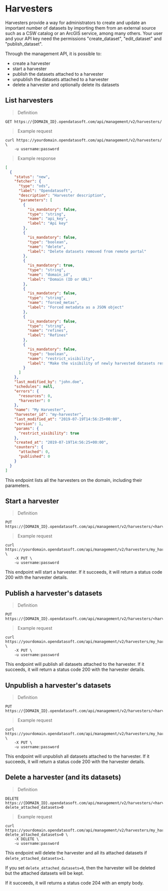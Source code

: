 # Harvesters

Harvesters provide a way for administrators to create and update an important number of datasets by importing them from an external source such as a CSW catalog or an ArcGIS service, among many others.
Your user and your API key need the permissions "create_dataset", "edit_dataset" and "publish_dataset".


Through the management API, it is possible to:

- create a harvester
- start a harvester
- publish the datasets attached to a harvester
- unpublish the datasets attached to a harvester
- delete a harvester and optionally delete its datasets


## List harvesters

> Definition

```HTTP
GET https://{DOMAIN_ID}.opendatasoft.com/api/management/v2/harvesters/
```

> Example request

```shell
curl https://yourdomain.opendatasoft.com/api/management/v2/harvesters/ \
    -u username:password
```

> Example response

```json
[
  {
    "status": "new", 
    "fetcher": {
      "type": "ods",
      "label": "Opendatasoft",
      "description": "Harvester description",
      "parameters": [
        {
          "is_mandatory": false,
          "type": "string",
          "name": "api_key",
          "label": "Api key"
        }, 
        {
          "is_mandatory": false,
          "type": "boolean",
          "name": "delete",
          "label": "Delete datasets removed from remote portal"
        }, 
        {
          "is_mandatory": true,
          "type": "string",
          "name": "domain_id",
          "label": "Domain (ID or URL)"
        }, 
        {
          "is_mandatory": false,
          "type": "string",
          "name": "forced_metas",
          "label": "Forced metadata as a JSON object"
        }, 
        {
          "is_mandatory": false,
          "type": "string",
          "name": "refines",
          "label": "Refines"
        }, 
        {
          "is_mandatory": false, 
          "type": "boolean", 
          "name": "restrict_visibility", 
          "label": "Make the visibility of newly harvested datasets restricted (does not update visibility of existing datasets)"
        }
      ]
    }, 
    "last_modified_by": "john.doe", 
    "schedules": null, 
    "errors": {
      "resources": 0, 
      "harvester": 0
    }, 
    "name": "My Harvester", 
    "harvester_id": "my-harvester", 
    "last_modified_at": "2019-07-19T14:56:25+00:00", 
    "version": 1, 
    "params": {
      "restrict_visibility": true
    }, 
    "created_at": "2019-07-19T14:56:25+00:00", 
    "counters": {
      "attached": 0, 
      "published": 0
    }
  }
]
```

This endpoint lists all the harvesters on the domain, including their parameters.


## Start a harvester

> Definition

```HTTP
PUT https://{DOMAIN_ID}.opendatasoft.com/api/management/v2/harvesters/<harvester_id>/start/
```

> Example request

```shell
curl https://yourdomain.opendatasoft.com/api/management/v2/harvesters/my_harvester/start/ \
    -X PUT \
    -u username:password
```

This endpoint will start a harvester. If it succeeds, it will return a status code 200 with the harvester details.


## Publish a harvester's datasets

> Definition

```HTTP
PUT https://{DOMAIN_ID}.opendatasoft.com/api/management/v2/harvesters/<harvester_id>/publish/
```

> Example request

```shell
curl https://yourdomain.opendatasoft.com/api/management/v2/harvesters/my_harvester/publish/ \
    -X PUT \
    -u username:password
```

This endpoint will publish all datasets attached to the harvester.
If it succeeds, it will return a status code 200 with the harvester details.


## Unpublish a harvester's datasets

> Definition

```HTTP
PUT https://{DOMAIN_ID}.opendatasoft.com/api/management/v2/harvesters/<harvester_id>/unpublish/
```

> Example request

```shell
curl https://yourdomain.opendatasoft.com/api/management/v2/harvesters/my_harvester/unpublish/ \
    -X PUT \
    -u username:password
```

This endpoint will unpublish all datasets attached to the harvester.
If it succeeds, it will return a status code 200 with the harvester details.


## Delete a harvester (and its datasets)

> Definition

```HTTP
DELETE https://{DOMAIN_ID}.opendatasoft.com/api/management/v2/harvesters/<harvester_id>/?delete_attached_datasets=0
```

> Example request

```shell
curl https://yourdomain.opendatasoft.com/api/management/v2/harvesters/my_harvester/?delete_attached_datasets=0 \
    -X DELETE \
    -u username:password
```

This endpoint will delete the harvester and all its attached datasets if `delete_attached_datasets=1`.

If you set `delete_attached_datasets=0`, then the harvester will be deleted but the attached datasets will be kept.

If it succeeds, it will returns a status code 204 with an empty body.
